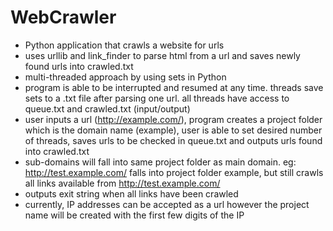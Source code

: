 # WebCrawler
* Python application that crawls a website for urls
* uses urllib and link_finder to parse html from a url and saves newly found urls into crawled.txt
* multi-threaded approach by using sets in Python
* program is able to be interrupted and resumed at any time. threads save sets to a .txt file after parsing one url. all threads have access to queue.txt and crawled.txt (input/output)
* user inputs a url (http://example.com/), program creates a project folder which is the domain name (example), user is able to set desired number of threads, saves urls to be checked in queue.txt and outputs urls found into crawled.txt
* sub-domains will fall into same project folder as main domain. eg: http://test.example.com/ falls into project folder example, but still crawls all links available from http://test.example.com/
* outputs exit string when all links have been crawled
* currently, IP addresses can be accepted as a url however the project name will be created with the first few digits of the IP
